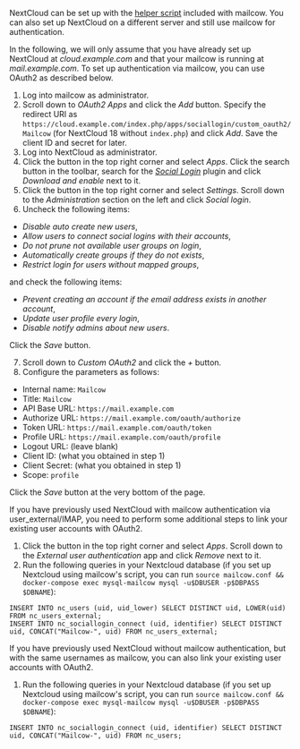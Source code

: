 NextCloud can be set up with the [helper script](https://github.com/mailcow/mailcow-dockerized/raw/master/helper-scripts/nextcloud.sh) included with mailcow. You can also set up NextCloud on a different server and still use mailcow for authentication.

In the following, we will only assume that you have already set up NextCloud at _cloud.example.com_ and that your mailcow is running at _mail.example.com_.
To set up authentication via mailcow, you can use OAuth2 as described below. 

1. Log into mailcow as administrator.
2. Scroll down to _OAuth2 Apps_ and click the _Add_ button. Specify the redirect URI as `https://cloud.example.com/index.php/apps/sociallogin/custom_oauth2/Mailcow` (for NextCloud 18 without `index.php`) and click _Add_. Save the client ID and secret for later.
3. Log into NextCloud as administrator.
4. Click the button in the top right corner and select _Apps_. Click the search button in the toolbar, search for the [_Social Login_](https://apps.nextcloud.com/apps/sociallogin) plugin and click _Download and enable_ next to it.
5. Click the button in the top right corner and select _Settings_. Scroll down to the _Administration_ section on the left and click _Social login_.
6. Uncheck the following items:
  - _Disable auto create new users_,
  - _Allow users to connect social logins with their accounts_,
  - _Do not prune not available user groups on login_,
  - _Automatically create groups if they do not exists_,
  - _Restrict login for users without mapped groups_,

  and check the following items:
  - _Prevent creating an account if the email address exists in another account_,
  - _Update user profile every login_,
  - _Disable notify admins about new users_.

  Click the _Save_ button.

7. Scroll down to _Custom OAuth2_ and click the _+_ button. 
8. Configure the parameters as follows:
  - Internal name: `Mailcow`
  - Title: `Mailcow`
  - API Base URL: `https://mail.example.com`
  - Authorize URL: `https://mail.example.com/oauth/authorize`
  - Token URL: `https://mail.example.com/oauth/token`
  - Profile URL: `https://mail.example.com/oauth/profile`
  - Logout URL: (leave blank)
  - Client ID: (what you obtained in step 1)
  - Client Secret: (what you obtained in step 1)
  - Scope: `profile`

Click the _Save_ button at the very bottom of the page.

If you have previously used NextCloud with mailcow authentication via user\_external/IMAP, you need to perform some additional steps to link your existing user accounts with OAuth2.

1. Click the button in the top right corner and select _Apps_. Scroll down to the _External user authentication_ app and click _Remove_ next to it.
2. Run the following queries in your Nextcloud database (if you set up Nextcloud using mailcow's script, you can run `source mailcow.conf && docker-compose exec mysql-mailcow mysql -u$DBUSER -p$DBPASS $DBNAME`):
```
INSERT INTO nc_users (uid, uid_lower) SELECT DISTINCT uid, LOWER(uid) FROM nc_users_external;
INSERT INTO nc_sociallogin_connect (uid, identifier) SELECT DISTINCT uid, CONCAT("Mailcow-", uid) FROM nc_users_external;
```

If you have previously used NextCloud without mailcow authentication, but with the same usernames as mailcow, you can also link your existing user accounts with OAuth2.

1. Run the following queries in your Nextcloud database (if you set up Nextcloud using mailcow's script, you can run `source mailcow.conf && docker-compose exec mysql-mailcow mysql -u$DBUSER -p$DBPASS $DBNAME`):
```
INSERT INTO nc_sociallogin_connect (uid, identifier) SELECT DISTINCT uid, CONCAT("Mailcow-", uid) FROM nc_users;
```
